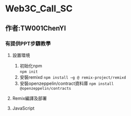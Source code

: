 # Web3C_Call_SC
## 作者:TW001ChenYI
### 有提供PPT步驟教學

1. 設置環境
    1. 初始化npm <br>
    `npm init`
    2. 安裝remixd
    `npm install –g @ remix-project/remixd `
    3. 安裝openzeppelin/contract資料庫
    `npm install @openzeppelin/contracts`

2. Remix編譯及部署
3. JavaScript